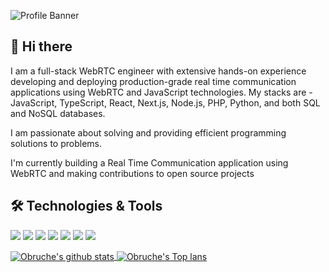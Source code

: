 ![Profile Banner](https://github.com/obrucheoghene/obrucheoghene/assets/111436934/43b77961-13c5-4017-a416-90073b66db2a)

## 👋 Hi there 

I am a full-stack WebRTC engineer with extensive hands-on experience developing and deploying production-grade real time communication applications using WebRTC and JavaScript technologies. 
My stacks are - JavaScript, TypeScript, React, Next.js, Node.js, PHP, Python, and both SQL and NoSQL databases.

I am passionate about solving and providing efficient programming solutions to problems.

I'm currently building a Real Time Communication application using WebRTC and making contributions to open source projects

## 🛠️ Technologies & Tools
![](https://img.shields.io/badge/Code-JavaScript-informational?style=flat&color=informational&logo=javascript)
![](https://img.shields.io/badge/Code-React-informational?style=flat&color=informational&logo=react)
![](https://img.shields.io/badge/Code-NextJs-informational?style=flat&color=informational&logo=nextjs)
![](https://img.shields.io/badge/Code-TypeScript-informational?style=flat&color=informational)
![](https://img.shields.io/badge/Code-Node-informational?style=flat&color=informational&logo=node.js)
![](https://img.shields.io/badge/Tool-Jest-informational?style=flat&color=warning&logo=jest)
![](https://img.shields.io/badge/Tool-Docker-informational?style=flat&color=warning&logo=docker)


<a href="https://github.com/wilfredcloud">
<img align="center" src="https://github-readme-stats.vercel.app/api?username=obrucheoghene&show_icons=true&theme=dracula&hide_border=true" alt="Obruche's github stats" />
</a>

<a href="https://github.com/wilfredcloud">
<img align="center" src="https://github-readme-stats.vercel.app/api/top-langs/?username=obrucheoghene&layout=compact&theme=dracula&hide_border=true" alt="Obruche's Top lans" />
</a>



<!-- ![](https://img.shields.io/badge/Code-Vue-informational?style=flat&color=informational&logo=vue.js) -->
<!-- ![](https://img.shields.io/badge/Code-EcmaScript-informational?style=flat&color=informational) -->
<!-- ![](https://img.shields.io/badge/Tool-Webpack-informational?style=flat&color=warning&logo=webpack) -->
<!-- ![](https://img.shields.io/badge/Tool-SCSS-informational?style=flat&color=warning&logo=sass) -->

<!--[![Obruche's github stats](https://github-readme-stats.vercel.app/api?username=wilfredcloud&theme=dracula)](https://github.com/wilfredcloud/github-readme-stats) -->

<!-- [![Obruche's Top Langs](https://github-readme-stats.vercel.app/api/top-langs/?username=wilfredcloud&layout=donut)](https://github.com/wilfredcloud/github-readme-stats) -->


<!--
**wilfredcloud/wilfredcloud** is a ✨ _special_ ✨ repository because its `README.md` (this file) appears on your GitHub profile.

Here are some ideas to get you started:

- 🔭 I’m currently working on ...
- 🌱 I’m currently learning ...
- 👯 I’m looking to collaborate on ...
- 🤔 I’m looking for help with ...
- 💬 Ask me about ...
- 📫 How to reach me: ...
- 😄 Pronouns: ...
- ⚡ Fun fact: ...
-->
